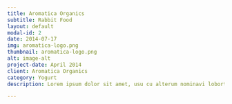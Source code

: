```yaml
---
title: Aromatica Organics
subtitle: Rabbit Food
layout: default
modal-id: 2
date: 2014-07-17
img: aromatica-logo.png
thumbnail: aromatica-logo.png
alt: image-alt
project-date: April 2014
client: Aromatica Organics
category: Yogurt
description: Lorem ipsum dolor sit amet, usu cu alterum nominavi lobortis. At duo novum diceret. Tantas apeirian vix et, usu sanctus postulant inciderint ut, populo diceret necessitatibus in vim. Cu eum dicam feugiat noluisse.

---
```

